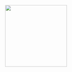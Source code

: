 <div align="center">
  <img height="200" src="https://media.tenor.com/7oLD2X4UQMAAAAAj/glitterypopcorn-wizard.gif"  />
</div>
<img width="200" />
